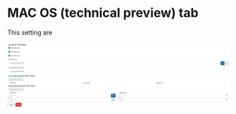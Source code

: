 # MAC OS \(technical preview\) tab

This setting are 

![](../../../../.gitbook/assets/image%20%28163%29.png)

